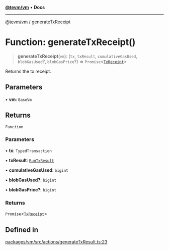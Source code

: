 [**@tevm/vm**](../README.md) • **Docs**

***

[@tevm/vm](../globals.md) / generateTxReceipt

# Function: generateTxReceipt()

> **generateTxReceipt**(`vm`): (`tx`, `txResult`, `cumulativeGasUsed`, `blobGasUsed`?, `blobGasPrice`?) => `Promise`\<[`TxReceipt`](../type-aliases/TxReceipt.md)\>

Returns the tx receipt.

## Parameters

• **vm**: `BaseVm`

## Returns

`Function`

### Parameters

• **tx**: `TypedTransaction`

• **txResult**: [`RunTxResult`](../interfaces/RunTxResult.md)

• **cumulativeGasUsed**: `bigint`

• **blobGasUsed?**: `bigint`

• **blobGasPrice?**: `bigint`

### Returns

`Promise`\<[`TxReceipt`](../type-aliases/TxReceipt.md)\>

## Defined in

[packages/vm/src/actions/generateTxResult.ts:23](https://github.com/evmts/tevm-monorepo/blob/main/packages/vm/src/actions/generateTxResult.ts#L23)
